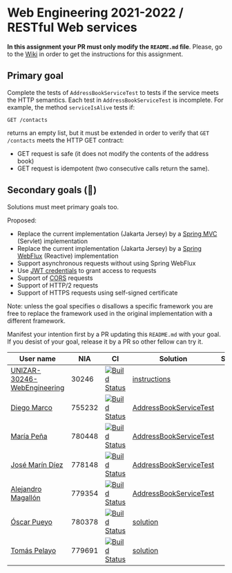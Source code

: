 # Web Engineering 2021-2022 / RESTful Web services

**In this assignment your PR must only modify the `README.md` file**.
Please, go to the [Wiki](https://github.com/UNIZAR-30246-WebEngineering/lab3-restful-ws/wiki) in order to get the instructions for this assignment.

## Primary goal

Complete the tests of `AddressBookServiceTest` to tests if the service meets the HTTP semantics.
Each test in `AddressBookServiceTest` is incomplete.
For example, the method `serviceIsAlive` tests if:

```http
GET /contacts
```

returns an empty list, but it must be extended in order to verify that `GET /contacts` meets the HTTP GET contract:

- GET request is safe (it does not modify the contents of the address book)
- GET request is idempotent (two consecutive calls return the same).

## Secondary goals (:gift:)

Solutions must meet primary goals too.

Proposed:

- Replace the current implementation (Jakarta Jersey) by a [Spring MVC](https://docs.spring.io/spring-framework/docs/current/reference/html/web.html#spring-web) (Servlet) implementation
- Replace the current implementation (Jakarta Jersey) by a [Spring WebFlux](https://docs.spring.io/spring-framework/docs/current/reference/html/web-reactive.html#spring-webflux) (Reactive) implementation
- Support asynchronous requests without using Spring WebFlux
- Use [JWT credentials](https://jwt.io/) to grant access to requests
- Support of [CORS](https://developer.mozilla.org/es/docs/Web/HTTP/Access_control_CORS) requests
- Support of HTTP/2 requests
- Support of HTTPS requests using self-signed certificate

Note: unless the goal specifies o disallows a specific framework you are free to replace the framework used in the original implementation with a different framework.

Manifest your intention first by a PR updating this `README.md` with your goal.
If you desist of your goal, release it by a PR so other fellow can try it.

| User name | NIA | CI | Solution | Score |
| - | - | - | - | - |
[UNIZAR-30246-WebEngineering](https://github.com/UNIZAR-30246-WebEngineering/lab3-restful-ws) | 30246 | [![Build Status](https://github.com/UNIZAR-30246-WebEngineering/lab3-restful-ws/actions/workflows/ci.yml/badge.svg)](https://github.com/UNIZAR-30246-WebEngineering/lab3-restful-ws/actions/workflows/ci.yml) | [instructions](https://github.com/UNIZAR-30246-WebEngineering/lab3-restful-ws/wiki)
[Diego Marco](https://github.com/dmarcob/lab3-restful-ws/tree/work) | 755232 | [![Build Status](https://github.com/dmarcob/lab3-restful-ws/actions/workflows/ci.yml/badge.svg)](https://github.com/dmarcob/lab3-restful-ws/actions/workflows/ci.yml) | [AddressBookServiceTest](https://github.com/dmarcob/lab3-restful-ws/blob/work/src/test/kotlin/rest/addressbook/AddressBookServiceTest.kt)
[María Peña](https://github.com/Keyleth8/lab3-restful-ws/tree/work) | 780448 | [![Build Status](https://github.com/Keyleth8/lab3-restful-ws/actions/workflows/ci.yml/badge.svg)](https://github.com/Keyleth8/lab3-restful-ws/actions/workflows/ci.yml) | [AddressBookServiceTest](https://github.com/Keyleth8/lab3-restful-ws/blob/work/src/test/kotlin/rest/addressbook/AddressBookServiceTest.kt)
[José Marín Díez](https://github.com/jmarindiez/lab3-restful-ws/tree/work) |778148 | [![Build Status](https://github.com/jmarindiez/lab3-restful-ws/actions/workflows/ci.yml/badge.svg)](https://github.com/jmarindiez/lab3-restful-ws/actions/workflows/ci.yml) | [AddressBookServiceTest](https://github.com/jmarindiez/lab3-restful-ws/blob/work/src/test/kotlin/rest/addressbook/AddressBookServiceTest.kt)
[Alejandro Magallón](https://github.com/alecron/lab3-restful-ws/tree/work) | 779354 | [![Build Status](https://github.com/alecron/lab3-restful-ws/actions/workflows/ci.yml/badge.svg)](https://github.com/alecron/lab3-restful-ws/actions/workflows/ci.yml) | [AddressBookServiceTest](https://github.com/alecron/lab3-restful-ws/blob/work/src/test/kotlin/rest/addressbook/AddressBookServiceTest.kt)
[Óscar Pueyo](https://github.com/iksopo/lab3-restful-ws/tree/work) | 780378 | [![Build Status](https://github.com/iksopo/lab3-restful-ws/actions/workflows/ci.yml/badge.svg)](https://github.com/iksopo/lab3-restful-ws/actions/workflows/ci.yml) | [solution](https://github.com/iksopo/lab3-restful-ws/blob/work/src/test/kotlin/rest/addressbook/AddressBookServiceTest.kt)
[Tomás Pelayo](https://github.com/Tomenos18/lab3-restful-ws/tree/work) | 779691 | [![Build Status](https://github.com/Tomenos18/lab3-restful-ws/actions/workflows/ci.yml/badge.svg)](https://github.com/Tomenos18/lab3-restful-ws/actions/workflows/ci.yml) | [solution](https://github.com/Tomenos18/lab3-restful-ws/blob/work/src/test/kotlin/rest/addressbook/AddressBookServiceTest.kt)